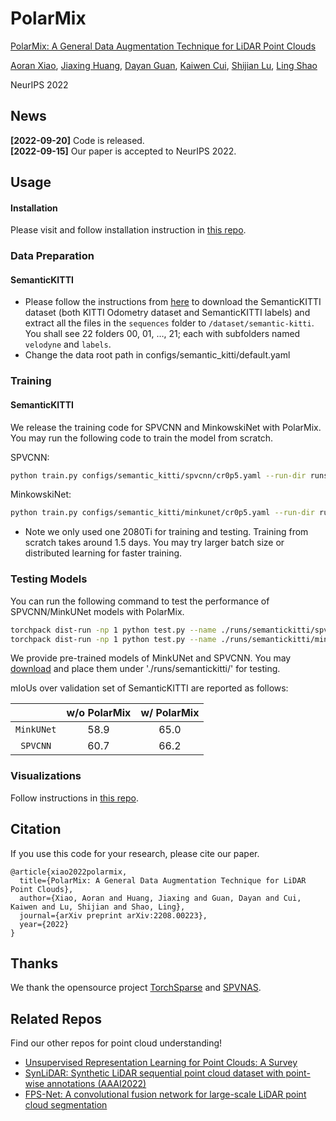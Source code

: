 # PolarMix

[PolarMix: A General Data Augmentation Technique for LiDAR Point Clouds](https://arxiv.org/abs/2208.00223)

[Aoran Xiao](https://xiaoaoran.github.io/Home/), [Jiaxing Huang](https://jxhuang0508.github.io/), [Dayan Guan](https://dayan-guan.github.io/), [Kaiwen Cui](https://scholar.google.com/citations?user=-9KXqLsAAAAJ&hl=zh-CN), [Shijian Lu](https://personal.ntu.edu.sg/shijian.lu/), [Ling Shao](https://scholar.google.com/citations?user=z84rLjoAAAAJ&hl=en)

NeurIPS 2022

## News

**[2022-09-20]** Code is released.  
**[2022-09-15]** Our paper is accepted to NeurIPS 2022.


## Usage

#### Installation

Please visit and follow installation instruction in [this repo](https://github.com/mit-han-lab/spvnas).


### Data Preparation

#### SemanticKITTI  
- Please follow the instructions from [here](http://www.semantic-kitti.org) to download the SemanticKITTI dataset (both KITTI Odometry dataset and SemanticKITTI labels) and extract all the files in the `sequences` folder to `/dataset/semantic-kitti`. You shall see 22 folders 00, 01, …, 21; each with subfolders named `velodyne` and `labels`.  
- Change the data root path in configs/semantic_kitti/default.yaml


### Training

#### SemanticKITTI

We release the training code for SPVCNN and MinkowskiNet with PolarMix. You may run the following code to train the model from scratch. 

SPVCNN:
```bash
python train.py configs/semantic_kitti/spvcnn/cr0p5.yaml --run-dir runs/semantickitti/spvcnn_polarmix --distributed False
```
MinkowskiNet:
```bash
python train.py configs/semantic_kitti/minkunet/cr0p5.yaml --run-dir run/semantickitti/minkunet_polarmix --distributed False
```

- Note we only used one 2080Ti for training and testing. Training from scratch takes around 1.5 days. You may try larger batch size or distributed learning for faster training.

### Testing Models

You can run the following command to test the performance of SPVCNN/MinkUNet models with PolarMix.

```bash
torchpack dist-run -np 1 python test.py --name ./runs/semantickitti/spvcnn_polarmix
torchpack dist-run -np 1 python test.py --name ./runs/semantickitti/minkunet_polarmix
```

We provide pre-trained models of MinkUNet and SPVCNN. You may [download](https://drive.google.com/drive/folders/1SHaGbgUUxoVNt-Y30XZDedRz7iffQ3JI?usp=sharing) and place them under './runs/semantickitti/' for testing. 

mIoUs over validation set of SemanticKITTI are reported as follows:

|             | w/o PolarMix | w/ PolarMix |
| :---------: | :----------: | :---------: |
| `MinkUNet`  |     58.9     |  65.0       |   
| `SPVCNN`    |     60.7     |  66.2       | 


### Visualizations

Follow instructions in [this repo](https://github.com/mit-han-lab/spvnas).



## Citation

If you use this code for your research, please cite our paper.

```
@article{xiao2022polarmix,
  title={PolarMix: A General Data Augmentation Technique for LiDAR Point Clouds},
  author={Xiao, Aoran and Huang, Jiaxing and Guan, Dayan and Cui, Kaiwen and Lu, Shijian and Shao, Ling},
  journal={arXiv preprint arXiv:2208.00223},
  year={2022}
}
```

## Thanks
We thank the opensource project [TorchSparse](https://github.com/mit-han-lab/torchsparse) and [SPVNAS](https://github.com/mit-han-lab/spvnas).


## Related Repos
Find our other repos for point cloud understanding!
- [Unsupervised Representation Learning for Point Clouds: A Survey](https://github.com/xiaoaoran/3d_url_survey)
- [SynLiDAR: Synthetic LiDAR sequential point cloud dataset with point-wise annotations (AAAI2022)](https://github.com/xiaoaoran/SynLiDAR)
- [FPS-Net: A convolutional fusion network for large-scale LiDAR point cloud segmentation](https://github.com/xiaoaoran/FPS-Net)
